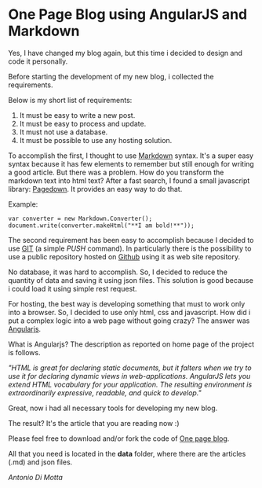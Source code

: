 # One Page Blog using AngularJS and Markdown

Yes, I have changed my blog again, but this time i decided to design and code it personally.

Before starting the development of my new blog, i collected the requirements.

Below is my short list of requirements:

1.  It must be easy to write a new post.
2.  It must be easy to process and update.
3.  It must not use a database.
4.  It must be possible to use any hosting solution.

To accomplish the first, I thought to use [Markdown](http://daringfireball.net/projects/markdown/) syntax.
It's a super easy syntax because it has few elements to remember but still enough for writing a good article.
But there was a problem.
How do you transform the markdown text into html text?
After a fast search, I found a small javascript library: [Pagedown](https://code.google.com/p/pagedown/wiki/PageDown).
It provides an easy way to do that.

Example:

    var converter = new Markdown.Converter();
    document.write(converter.makeHtml("**I am bold!**"));

The second requirement has been easy to accomplish because I decided to use [GIT](http://git-scm.com) (a simple *PUSH* command).
In particularly there is the possibility to use a public repository hosted on [Github](https://github.com) using it as web site repository.

No database, it was hard to accomplish.
So, I decided to reduce the quantity of data and saving it using json files.
This solution is good because i could load it using simple rest request.

For hosting, the best way is developing something that must to work only into a browser.
So, I decided to use only html, css and javascript.
How did i put a complex logic into a web page without going crazy?
The answer was [Angularjs](https://angularjs.org).

What is Angularjs?
The description as reported on home page of the project is follows.

*"HTML is great for declaring static documents, but it falters when we try to use it for declaring dynamic views in web-applications.
AngularJS lets you extend HTML vocabulary for your application.
The resulting environment is extraordinarily expressive, readable, and quick to develop."*

Great, now i had all necessary tools for developing my new blog.

The result? It's the article that you are reading now :)

Please feel free to download and/or fork the code of [One page blog](https://github.com/antdimot/antdimot.github.io).

All that you need is located in the **data** folder, where there are the articles (.md) and json files.

*Antonio Di Motta*


